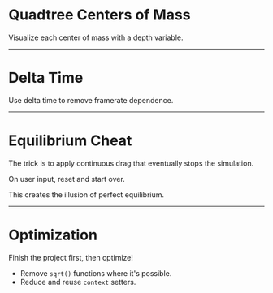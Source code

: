 # Quadtree Centers of Mass

Visualize each center of mass with a depth variable.

---

# Delta Time

Use delta time to remove framerate dependence.

---

# Equilibrium Cheat

The trick is to apply continuous drag that eventually stops the simulation.

On user input, reset and start over.

This creates the illusion of perfect equilibrium.

---

# Optimization

Finish the project first, then optimize!

- Remove `sqrt()` functions where it's possible.
- Reduce and reuse `context` setters.
